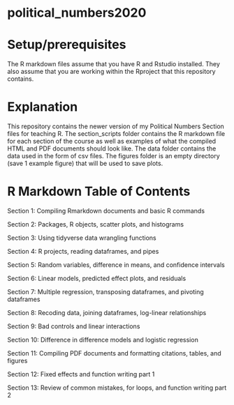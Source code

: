 # political_numbers2020


# Setup/prerequisites
The R markdown files assume that you have R and Rstudio installed. They also assume that you are working within the Rproject that this repository contains. 

# Explanation
This repository contains the newer version of my Political Numbers Section files for teaching R. The section_scripts folder contains the R markdown file for each section of the course as well as examples of what the compiled HTML and PDF documents should look like. The data folder contains the data used in the form of csv files. The figures folder is an empty directory (save 1 example figure) that will be used to save plots.

# R Markdown Table of Contents

Section 1: Compiling Rmarkdown documents and basic R commands

Section 2: Packages, R objects, scatter plots, and histograms

Section 3: Using tidyverse data wrangling functions

Section 4: R projects, reading dataframes, and pipes

Section 5: Random variables, difference in means, and confidence intervals

Section 6: Linear models, predicted effect plots, and residuals

Section 7: Multiple regression, transposing dataframes, and pivoting dataframes

Section 8: Recoding data, joining dataframes, log-linear relationships

Section 9: Bad controls and linear interactions

Section 10:  Difference in difference models and logistic regression

Section 11: Compiling PDF documents and formatting citations, tables, and figures

Section 12: Fixed effects and function writing part 1

Section 13: Review of common mistakes, for loops, and function writing part 2



